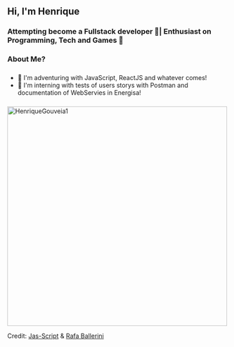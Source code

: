 ## Hi, I'm Henrique

### Attempting become a Fullstack developer 🔋| Enthusiast on Programming, Tech and Games 👾

### About Me?

##### 
* 🤖 I'm adventuring with JavaScript, ReactJS and whatever comes!
* 🚀 I'm interning with tests of users storys with Postman and documentation of WebServies in Energisa!

#####


<img align="center" width=500 src="https://github-readme-stats.vercel.app/api/top-langs/?username=HenriqueGouveia1&count_private=true&theme=radical" alt="HenriqueGouveia1" >


Credit: [Jas-Script](https://github.com/Jas-Script) & [Rafa Ballerini](https://github.com/rafaballerini)
